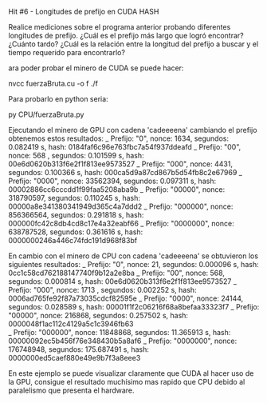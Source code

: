 Hit #6 - Longitudes de prefijo en CUDA HASH

Realice mediciones sobre el programa anterior probando diferentes longitudes de prefijo. ¿Cuál es el prefijo más largo que logró encontrar? ¿Cuánto tardo? ¿Cuál es la relación entre la longitud del prefijo a buscar y el tiempo requerido para encontrarlo?

ara poder probar el minero de CUDA se puede hacer:

nvcc fuerzaBruta.cu -o f
./f <hash previo> <cadena> <rango maximo de numeros>


Para probarlo en python seria:

py CPU/fuerzaBruta.py

Ejecutando el minero de GPU con cadena 'cadeeeena' cambiando el prefijo obtenemos estos resultados:
_ Prefijo: "0", nonce: 1634, segundos: 0.082419 s, hash: 0184faf6c96e763fbc7a54f937ddeafd
_ Prefijo: "00", nonce: 568 , segundos:  0.101599 s, hash: 00e6d0620b313f6e2f1f813ee9573527
_ Prefijo: "000", nonce: 4431, segundos: 0.100366 s, hash: 000ca5d9a87cd867b5d54fb8c2e67969
_ Prefijo: "0000", nonce: 33562394, segundos: 0.097311 s, hash: 00002886cc6cccdd1f99faa5208aba9b 
_ Prefijo: "00000", nonce: 318790597, segundos: 0.110245 s, hash: 00000a8e341380341949d365c4a7ddd2
_ Prefijo: "000000", nonce: 856366564, segundos: 0.291818 s, hash: 000000fc42c8db4cd8c17e4a32eabf66 
_ Prefijo: "0000000", nonce: 638787528, segundos: 0.361616 s, hash: 0000000246a446c74fdc191d968f83bf 

En cambio con el minero de CPU con cadena 'cadeeeena' se obtuvieron los siguientes resultados:
_ Prefijo: "0", nonce: 21, segundos: 0.000096 s, hash: 0cc1c58cd762188147740f9b12a2e8ba
_ Prefijo: "00", nonce: 568, segundos: 0.000814 s, hash: 00e6d0620b313f6e2f1f813ee9573527
_ Prefijo: "000", nonce: 1713 , segundos: 0.002252 s, hash: 0006ad765fe92f87a73035cdcf82595e 
_ Prefijo: "0000", nonce: 24144, segundos: 0.028589 s, hash: 00001f1f2c06216f68a8befaa33323f7 
_ Prefijo: "00000", nonce: 216868, segundos: 0.257502 s, hash: 0000048f1ac112c4129a5c1c3946fb63  
_ Prefijo: "000000", nonce: 11848868, segundos: 11.365913 s, hash: 00000092ec5b456f76e348430b5a8af6
_ Prefijo: "0000000", nonce: 176748948, segundos: 175.687491 s, hash: 0000000ed5caef880e49e9b7f3a8eee3

En este ejemplo se puede visualizar claramente que CUDA al hacer uso de la GPU, consigue el resultado muchísimo mas rapido que CPU debido al paralelismo que presenta el hardware.